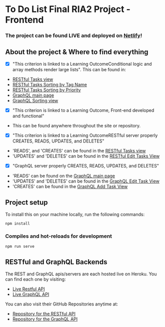 # To Do List Final RIA2 Project - Frontend
### The project can be found LIVE and deployed on [Netlify](https://to-do-list-ria2.netlify.app/ "View the Project on Netlify")!

## About the project & Where to find everything

- [x] "This criterion is linked to a Learning OutcomeConditional logic and array methods render large lists". This can be found in: 
* [RESTful Tasks view](https://github.com/rconatser/to-do-list-frontend/blob/master/src/views/RESTTasks.vue "View on GitHub") 
* [RESTful Tasks Sorting by Tag Name](https://github.com/rconatser/to-do-list-frontend/blob/master/src/views/RESTTasksByTags.vue "View on GitHub")
* [RESTful Tasks Sorting by Priority](https://github.com/rconatser/to-do-list-frontend/blob/master/src/views/RESTTasksByPriority.vue "View on GitHub")
* [GraphQL main page](https://github.com/rconatser/to-do-list-frontend/blob/master/src/views/GraphQLTasks.vue "View on GitHub")
* [GraphQL Sorting view](https://github.com/rconatser/to-do-list-frontend/blob/master/src/views/GraphQLSortTasks.vue "View on GitHub")
- [x] "This criterion is linked to a Learning Outcome, Front-end developed and functional"
* This can be found anywhere throughout the site or repository.
- [x] "This criterion is linked to a Learning OutcomeRESTful server properly CREATES, READS, UPDATES, and DELETES"
* 'READS', and 'CREATES' can be found in the [RESTful Tasks view](https://github.com/rconatser/to-do-list-frontend/blob/master/src/views/RESTTasks.vue "View on GitHub")
* 'UPDATES' and 'DELETES' can be found in the [RESTful Edit Tasks View](https://github.com/rconatser/to-do-list-frontend/blob/master/src/views/RESTEditTask.vue "View on GitHub")
- [x] "GraphQL server properly CREATES, READS, UPDATES, and DELETES"
* 'READS' can be found on the [GraphQL main page](https://github.com/rconatser/to-do-list-frontend/blob/master/src/views/GraphQLTasks.vue "View on GitHub")
* 'UPDATES' and 'DELETES' can be found in the [GraphQL Edit Task View](https://github.com/rconatser/to-do-list-frontend/blob/master/src/views/GraphQLEditTask.vue "View on GitHub")
* 'CREATES' can be found in the [GraphQL Add Task View](https://github.com/rconatser/to-do-list-frontend/blob/master/src/views/GraphQLAddTask.vue "View on GitHub")



## Project setup

To install this on your machine locally, run the following commands:

```
npm install
```

### Compiles and hot-reloads for development
```
npm run serve
```

## RESTful and GraphQL Backends

The REST and GraphQL apis/servers are each hosted live on Heroku. You can find each one by visiting:

* [Live Restful API](https://powerful-oasis-42318.herokuapp.com "View the RESTful API on Heroku")
* [Live GraphQL API](https://to-do-list-graphql-ria2.herokuapp.com/ "View the RESTful API on Heroku")

You can also visit their GitHub Repositories anytime at:

* [Repository for the RESTful API](https://github.com/rconatser/to-do-list-ria-2 "View the RESTful API on GitHub")
* [Repository for the GraphQL API](https://github.com/rconatser/to-do-list-graphQL "View the GraphQL API on GitHub")
